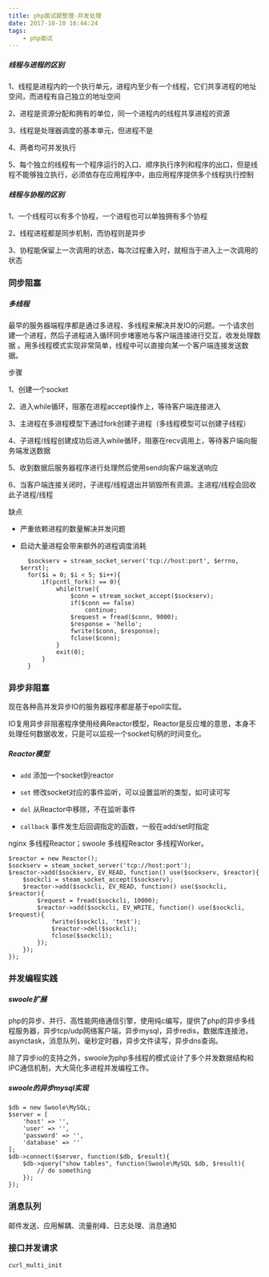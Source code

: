 ```yaml
---
title: php面试题整理-并发处理
date: 2017-10-10 16:44:24
tags:
	- php面试
---
```

##### 线程与进程的区别 #####

1、线程是进程内的一个执行单元，进程内至少有一个线程，它们共享进程的地址空间，而进程有自己独立的地址空间
		
2、进程是资源分配和拥有的单位，同一个进程内的线程共享进程的资源
		
3、线程是处理器调度的基本单元，但进程不是
		
4、两者均可并发执行
		
5、每个独立的线程有一个程序运行的入口、顺序执行序列和程序的出口，但是线程不能够独立执行，必须依存在应用程序中，由应用程序提供多个线程执行控制
<!--more-->
##### 线程与协程的区别 #####

1、一个线程可以有多个协程，一个进程也可以单独拥有多个协程

2、线程进程都是同步机制，而协程则是异步

3、协程能保留上一次调用的状态，每次过程重入时，就相当于进入上一次调用的状态

### 同步阻塞 ###

##### 多线程 #####

最早的服务器端程序都是通过多进程、多线程来解决并发IO的问题。一个请求创建一个进程，然后子进程进入循环同步堵塞地与客户端连接进行交互，收发处理数据	。用多线程模式实现非常简单，线程中可以直接向某一个客户端连接发送数据。

步骤
			
1、创建一个socket

2、进入while循环，阻塞在进程accept操作上，等待客户端连接进入
			
3、主进程在多进程模型下通过fork创建子进程（多线程模型可以创建子线程）
			
4、子进程/线程创建成功后进入while循环，阻塞在recv调用上，等待客户端向服务端发送数据
			
5、收到数据后服务器程序进行处理然后使用send向客户端发送响应
			
6、当客户端连接关闭时，子进程/线程退出并销毁所有资源。主进程/线程会回收此子进程/线程

缺点

- 严重依赖进程的数量解决并发问题

- 启动大量进程会带来额外的进程调度消耗


		$sockserv = stream_socket_server('tcp://host:port', $errno, $errst);
		for($i = 0; $i < 5; $i++){
			if(pcntl_fork() == 0){
				while(true){
					$conn = stream_socket_accept($sockserv);
					if($conn == false)
						continue;
					$request = fread($conn, 9000);
					$response = 'hello';
					fwrite($conn, $response);
					fclose($conn);
				}
				exit(0);
			}
		}


### 异步非阻塞 ###

现在各种高并发异步IO的服务器程序都是基于epoll实现。
		
IO复用异步非阻塞程序使用经典Reactor模型，Reactor是反应堆的意思，本身不处理任何数据收发，只是可以监视一个socket句柄的时间变化。

##### Reactor模型 #####

- `add` 添加一个socket到reactor

- `set` 修改socket对应的事件监听，可以设置监听的类型，如可读可写

- `del` 从Reactor中移除，不在监听事件

- `callback` 事件发生后回调指定的函数，一般在add/set时指定

nginx 多线程Reactor；swoole 多线程Reactor 多线程Worker。

	$reactor = new Reactor();
	$sockserv = steam_socket_server('tcp://host:port');
	$reactor->add($sockserv, EV_READ, function() use($sockserv, $reactor){
		$sockcli = steam_socket_accept($sockserv);
		$reactor->add($sockcli, EV_READ, function() use($sockcli, $reactor){
			$request = fread($sockcli, 10000);
			$reactor->add($sockcli, EV_WRITE, function() use($sockcli, $request){
				fwrite($sockcli, 'test');
				$reactor->del($sockcli);
				fclose($sockcli);
			});
		});
	});

### 并发编程实践 ###

##### swoole扩展 #####

php的异步、并行、高性能网络通信引擎，使用纯c编写，提供了php的异步多线程服务器，异步tcp/udp网络客户端，异步mysql，异步redis，数据库连接池，asynctask，消息队列，毫秒定时器，异步文件读写，异步dns查询。

除了异步io的支持之外，swoole为php多线程的模式设计了多个并发数据结构和IPC通信机制，大大简化多进程并发编程工作。

##### swoole的异步mysql实现 #####

	$db = new Swoole\MySQL;
	$server = [
		'host' => '',
		'user' => '',
		'password' => '',
		'database' => ''
	];
	$db->connect($server, function($db, $result){
		$db->query("show tables", function(Swoole\MySQL $db, $result){
			// do something
		});
	});

### 消息队列 ####

邮件发送、应用解耦、流量削峰、日志处理、消息通知

### 接口并发请求 ###

	curl_multi_init